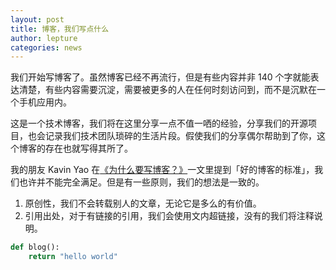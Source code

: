 ```yaml
---
layout: post
title: 博客，我们写点什么
author: lepture
categories: news
---
```


我们开始写博客了。虽然博客已经不再流行，但是有些内容并非 140 个字就能表达清楚，有些内容需要沉淀，需要被更多的人在任何时刻访问到，而不是沉默在一个手机应用内。

这是一个技术博客，我们将在这里分享一点不值一哂的经验，分享我们的开源项目，也会记录我们技术团队琐碎的生活片段。假使我们的分享偶尔帮助到了你，这个博客的存在也就写得其所了。

我的朋友 Kavin Yao 在[《为什么要写博客？》](http://hackab.it/2012/01/why-blog/)一文里提到「好的博客的标准」，我们也许并不能完全满足。但是有一些原则，我们的想法是一致的。

1. 原创性，我们不会转载别人的文章，无论它是多么的有价值。
2. 引用出处，对于有链接的引用，我们会使用文内超链接，没有的我们将注释说明。

```python
def blog():
    return "hello world"
```

